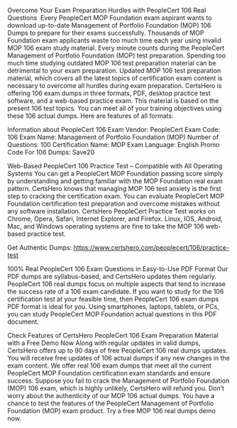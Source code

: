 Overcome Your Exam Preparation Hurdles with PeopleCert 106 Real Questions 
Every PeopleCert MOP Foundation exam aspirant wants to download up-to-date Management of Portfolio Foundation (MOP) 106 Dumps to prepare for their exams successfully. Thousands of MOP Foundation exam applicants waste too much time each year using invalid MOP 106 exam study material. Every minute counts during the PeopleCert Management of Portfolio Foundation (MOP) test preparation. Spending too much time studying outdated MOP 106 test preparation material can be detrimental to your exam preparation. Updated MOP 106 test preparation material, which covers all the latest topics of certification exam content is necessary to overcome all hurdles during exam preparation. CertsHero is offering 106 exam dumps in three formats, PDF, desktop practice test software, and a web-based practice exam. This material is based on the present 106 test topics. You can meet all of your training objectives using these 106 actual dumps. Here are features of all formats:

Information about PeopleCert 106 Exam
Vendor: PeopleCert
Exam Code: 106
Exam Name: Management of Portfolio Foundation (MOP)
Number of Questions: 100
Certification Name: MOP
Exam Language: English
Promo Code For 106 Dumps: Save20


Web-Based PeopleCert 106 Practice Test – Compatible with All Operating Systems
You can get a PeopleCert MOP Foundation passing score simply by understanding and getting familiar with the MOP Foundation real exam pattern. CertsHero knows that managing MOP 106 test anxiety is the first step to cracking the certification exam. You can evaluate PeopleCert MOP Foundation certification test preparation and overcome mistakes without any software installation. CertsHero PeopleCert Practice Test works on Chrome, Opera, Safari, Internet Explorer, and Firefox. Linux, IOS, Android, Mac, and Windows operating systems are fine to take the MOP 106 web-based practice test.

Get Authentic Dumps: https://www.certshero.com/peoplecert/106/practice-test

100% Real PeopleCert 106 Exam Questions in Easy-to-Use PDF Format
Our PDF dumps are syllabus-based, and CertsHero updates them regularly. PeopleCert 106 real dumps focus on multiple aspects that tend to increase the success rate of a 106 exam candidate. If you want to study for the 106 certification test at your feasible time, then PeopleCert 106 exam dumps PDF format is ideal for you. Using smartphones, laptops, tablets, or PCs, you can study PeopleCert MOP Foundation actual questions in this PDF document.



Check Features of CertsHero PeopleCert 106 Exam Preparation Material with a Free Demo Now
Along with regular updates in valid dumps, CertsHero offers up to 90 days of free PeopleCert 106 real dumps updates. You will receive free updates of 106 actual dumps if any new changes in the exam content. We offer real 106 exam dumps that meet all the current PeopleCert MOP Foundation certification exam standards and ensure success. Suppose you fail to crack the Management of Portfolio Foundation (MOP) 106 exam, which is highly unlikely, CertsHero will refund you. Don’t worry about the authenticity of our MOP 106 actual dumps. You have a chance to test the features of the PeopleCert Management of Portfolio Foundation (MOP) exam product. Try a free MOP 106 real dumps demo now. 
